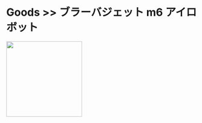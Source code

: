# Goods >> ブラーバジェット m6 アイロボット

<img src="https://res.cloudinary.com/silverbirder/image/upload/v1630841339/silver-birder.github.io/purchases/braava_jet_m6.jpg" style="width: 200px"/>
